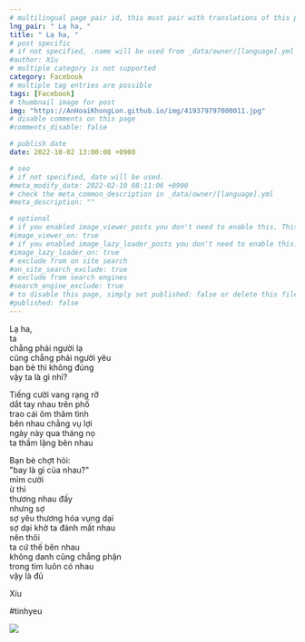 ```yaml
---
# multilingual page pair id, this must pair with translations of this page. (This name must be unique)
lng_pair: " Lạ ha, "
title: " Lạ ha, "
# post specific
# if not specified, .name will be used from _data/owner/[language].yml
#author: Xíu
# multiple category is not supported
category: Facebook
# multiple tag entries are possible
tags: [Facebook]
# thumbnail image for post
img: "https://AnHoaiKhongLon.github.io/img/419379797000011.jpg"
# disable comments on this page
#comments_disable: false

# publish date
date: 2022-10-02 13:00:08 +0900

# seo
# if not specified, date will be used.
#meta_modify_date: 2022-02-10 08:11:06 +0900
# check the meta_common_description in _data/owner/[language].yml
#meta_description: ""

# optional
# if you enabled image_viewer_posts you don't need to enable this. This is only if image_viewer_posts = false
#image_viewer_on: true
# if you enabled image_lazy_loader_posts you don't need to enable this. This is only if image_lazy_loader_posts = false
#image_lazy_loader_on: true
# exclude from on site search
#on_site_search_exclude: true
# exclude from search engines
#search_engine_exclude: true
# to disable this page, simply set published: false or delete this file
#published: false
---
```


<!-- outline-start -->

Lạ ha,<br>
ta<br>
chẳng phải người lạ<br>
cũng chẳng phải người yêu<br>
bạn bè thì không đúng<br>
vậy ta là gì nhỉ?<br>

Tiếng cười vang rạng rỡ<br>
dắt tay nhau trên phố<br>
trao cái ôm thâm tình<br>
bên nhau chẳng vụ lợi<br>
ngày này qua tháng nọ<br>
ta thầm lặng bên nhau<br>

Bạn bè chợt hỏi:<br>
"bay là gì của nhau?"<br>
mỉm cười<br>
ừ thì<br>
thương nhau đấy<br>
nhưng sợ<br>
sợ yêu thương hóa vụng dại<br>
sợ dại khờ ta đánh mất nhau<br>
nên thôi<br>
ta cứ thế bên nhau<br>
không danh cũng chẳng phận<br>
trong tim luôn có nhau<br>
vậy là đủ<br>

Xíu

#tinhyeu

<!-- outline-end -->

<img src= "https://AnHoaiKhongLon.github.io/img/419379797000011.jpg">
